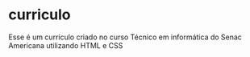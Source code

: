 # curriculo
Esse é um currículo criado no curso Técnico em informática do Senac Americana utilizando HTML e CSS 
